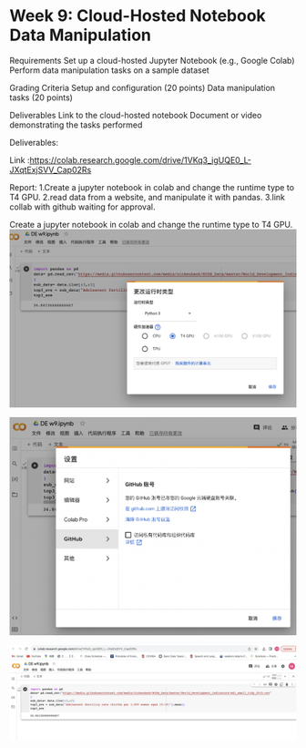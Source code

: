 # Week 9: Cloud-Hosted Notebook Data Manipulation

Requirements
Set up a cloud-hosted Jupyter Notebook (e.g., Google Colab)
Perform data manipulation tasks on a sample dataset

Grading Criteria
Setup and configuration (20 points)
Data manipulation tasks (20 points)

Deliverables
Link to the cloud-hosted notebook
Document or video demonstrating the tasks performed

Deliverables: 

Link :https://colab.research.google.com/drive/1VKq3_igUQE0_L-JXqtExjSVV_Cap02Rs

Report:
1.Create a jupyter notebook in colab and change the runtime type to T4 GPU. 
2.read data from a website, and manipulate it with pandas.
3.link collab with github waiting for approval.

Create a jupyter notebook in colab and change the runtime type to T4 GPU. 
![change runtime type](https://github.com/dumeixiang/GDP_and_CO2/blob/main/Screen%20Shot%202023-10-28%20at%209.56.59%20PM.png)

![link to github](https://github.com/dumeixiang/GDP_and_CO2/blob/main/Screen%20Shot%202023-10-28%20at%2010.00.12%20PM.png)

![collabm python](https://github.com/dumeixiang/GDP_and_CO2/blob/main/Screen%20Shot%202023-10-28%20at%209.57.31%20PM.png)


